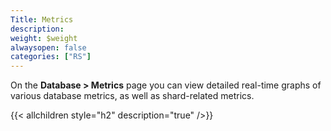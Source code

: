 ```yaml
---
Title: Metrics
description:
weight: $weight
alwaysopen: false
categories: ["RS"]
---
```

On the **Database > Metrics** page you can view detailed real-time
graphs of various database metrics, as well as shard-related metrics.

{{< allchildren style="h2" description="true" />}}
